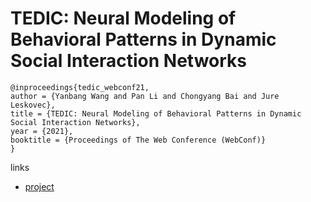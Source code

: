 # TEDIC: Neural Modeling of Behavioral Patterns in Dynamic Social Interaction Networks

```
@inproceedings{tedic_webconf21,
author = {Yanbang Wang and Pan Li and Chongyang Bai and Jure Leskovec},
title = {TEDIC: Neural Modeling of Behavioral Patterns in Dynamic Social Interaction Networks},
year = {2021},
booktitle = {Proceedings of The Web Conference (WebConf)}
}
```

links
- [project](http://snap.stanford.edu/tedic/)

